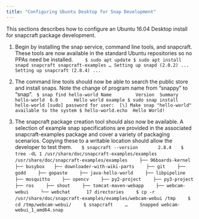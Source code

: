 ```yaml
---
title: "Configuring Ubuntu Desktop for Snap Development"
---
```



This sections describes how to configure an Ubuntu 16.04 Desktop install for snapcraft package development. 

1. Begin by installing the snap service, command line tools, and snapcraft. These tools are now available in the standard Ubuntu repositories so no PPAs need be installed.
`   
$ sudo apt update
    $ sudo apt install snapd snapcraft snapcraft-examples
    …
    Setting up snapd (2.0.2) ...
    Setting up snapcraft (2.8.4) ...`

2. The command line tools should now be able to search the public store and install snaps. Note the change of program name from “snappy” to “snap”.
`
    $ snap find hello-world
    Name         Version  Summary
    hello-world  6.0      Hello world example
    $ sudo snap install hello-world
    [sudo] password for user: 
    [\] Make snap "hello-world" available to the system
    $ hello-world.echo 
    Hello World!`

3. The snapcraft package creation tool should also now be available. A selection of example snap specifications are provided in the associated snapcraft-examples package and cover a variety of packaging scenarios. Copying these to a writable location should allow the developer to test them.
`    $ snapcraft --version    `
`    2.8.4`
`    $ tree -dL 1 /usr/share/doc/snapcraft-examples/examples `
`    /usr/share/doc/snapcraft-examples/examples  `
`    ├── 96boards-kernel `
`    ├── busybox `
`    ├── downloader-with-wiki-parts `
`    ├── git`
`    ├── godd`
`    ├── gopaste`
`    ├── java-hello-world`
`    ├── libpipeline`
`    ├── mosquitto`
`    ├── opencv`
`    ├── py2-project`
`    ├── py3-project`
`    ├── ros`
`    ├── shout`
`    ├── tomcat-maven-webapp`
`    ├── webcam-webui`
`    └── webchat`
` `
`    17 directories`
`    $ cp -r /usr/share/doc/snapcraft-examples/examples/webcam-webui /tmp`
`    $ cd /tmp/webcam-webui/`
`    $ snapcraft`
`    …`
`    Snapped webcam-webui_1_amd64.snap`


